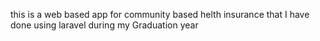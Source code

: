 this is a web based app for community based helth insurance that I have done using laravel during my Graduation year
